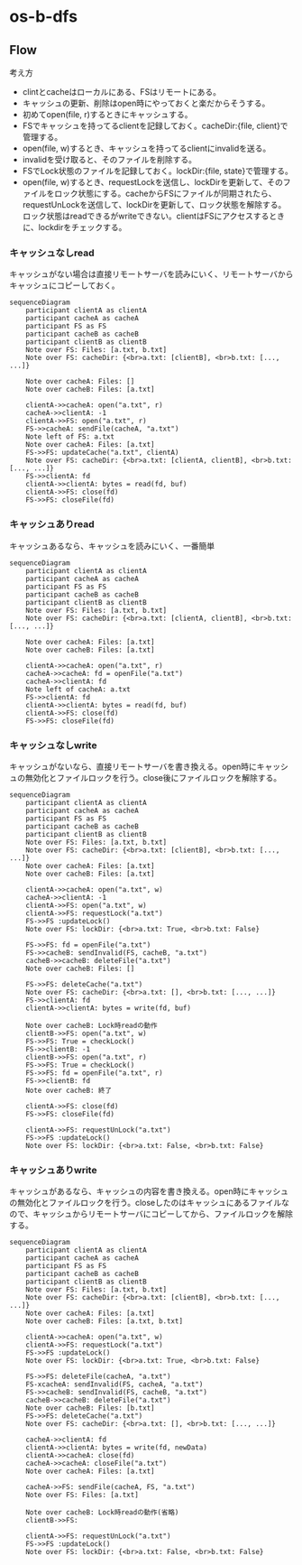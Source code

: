 # os-b-dfs

## Flow
考え方
- clintとcacheはローカルにある、FSはリモートにある。
- キャッシュの更新、削除はopen時にやっておくと楽だからそうする。
- 初めてopen(file, r)するときにキャッシュする。
- FSでキャッシュを持ってるclientを記録しておく。cacheDir:{file, client}で管理する。
- open(file, w)するとき、キャッシュを持ってるclientにinvalidを送る。
- invalidを受け取ると、そのファイルを削除する。
- FSでLock状態のファイルを記録しておく。lockDir:{file, state}で管理する。
- open(file, w)するとき、requestLockを送信し、lockDirを更新して、そのファイルをロック状態にする。cacheからFSにファイルが同期されたら、requestUnLockを送信して、lockDirを更新して、ロック状態を解除する。ロック状態はreadできるがwriteできない。clientはFSにアクセスするときに、lockdirをチェックする。


### キャッシュなしread
キャッシュがない場合は直接リモートサーバを読みにいく、リモートサーバからキャッシュにコピーしておく。
```mermaid
sequenceDiagram
    participant clientA as clientA
    participant cacheA as cacheA
    participant FS as FS
    participant cacheB as cacheB
    participant clientB as clientB
    Note over FS: Files: [a.txt, b.txt]
    Note over FS: cacheDir: {<br>a.txt: [clientB], <br>b.txt: [..., ...]} 

    Note over cacheA: Files: []
    Note over cacheB: Files: [a.txt]    
    
    clientA->>cacheA: open("a.txt", r)
    cacheA->>clientA: -1
    clientA->>FS: open("a.txt", r)
    FS->>cacheA: sendFile(cacheA, "a.txt")
    Note left of FS: a.txt
    Note over cacheA: Files: [a.txt]
    FS->>FS: updateCache("a.txt", clientA)
    Note over FS: cacheDir: {<br>a.txt: [clientA, clientB], <br>b.txt: [..., ...]} 
    FS->>clientA: fd
    clientA->>clientA: bytes = read(fd, buf)
    clientA->>FS: close(fd)
    FS->>FS: closeFile(fd)
```
### キャッシュありread
キャッシュあるなら、キャッシュを読みにいく、一番簡単
```mermaid
sequenceDiagram
    participant clientA as clientA
    participant cacheA as cacheA
    participant FS as FS
    participant cacheB as cacheB
    participant clientB as clientB
    Note over FS: Files: [a.txt, b.txt]
    Note over FS: cacheDir: {<br>a.txt: [clientA, clientB], <br>b.txt: [..., ...]} 

    Note over cacheA: Files: [a.txt]    
    Note over cacheB: Files: [a.txt]    

    clientA->>cacheA: open("a.txt", r)
    cacheA->>cacheA: fd = openFile("a.txt")
    cacheA->>clientA: fd
    Note left of cacheA: a.txt
    FS->>clientA: fd
    clientA->>clientA: bytes = read(fd, buf)
    clientA->>FS: close(fd)
    FS->>FS: closeFile(fd)
```

### キャッシュなしwrite
キャッシュがないなら、直接リモートサーバを書き換える。open時にキャッシュの無効化とファイルロックを行う。close後にファイルロックを解除する。
```mermaid
sequenceDiagram
    participant clientA as clientA
    participant cacheA as cacheA
    participant FS as FS
    participant cacheB as cacheB
    participant clientB as clientB
    Note over FS: Files: [a.txt, b.txt]
    Note over FS: cacheDir: {<br>a.txt: [clientB], <br>b.txt: [..., ...]} 
    Note over cacheA: Files: [a.txt]    
    Note over cacheB: Files: [a.txt] 

    clientA->>cacheA: open("a.txt", w)
    cacheA->>clientA: -1
    clientA->>FS: open("a.txt", w)
    clientA->>FS: requestLock("a.txt")
    FS->>FS :updateLock()
    Note over FS: lockDir: {<br>a.txt: True, <br>b.txt: False} 

    FS->>FS: fd = openFile("a.txt")
    FS->>cacheB: sendInvalid(FS, cacheB, "a.txt")
    cacheB->>cacheB: deleteFile("a.txt")
    Note over cacheB: Files: []

    FS->>FS: deleteCache("a.txt")
    Note over FS: cacheDir: {<br>a.txt: [], <br>b.txt: [..., ...]} 
    FS->>clientA: fd
    clientA->>clientA: bytes = write(fd, buf)

    Note over cacheB: Lock時readの動作
    clientB->>FS: open("a.txt", w)
    FS->>FS: True = checkLock()
    FS->>clientB: -1
    clientB->>FS: open("a.txt", r)
    FS->>FS: True = checkLock()
    FS->>FS: fd = openFile("a.txt", r)
    FS->>clientB: fd
    Note over cacheB: 終了

    clientA->>FS: close(fd)
    FS->>FS: closeFile(fd)

    clientA->>FS: requestUnLock("a.txt")
    FS->>FS :updateLock()
    Note over FS: lockDir: {<br>a.txt: False, <br>b.txt: False} 

```

### キャッシュありwrite
キャッシュがあるなら、キャッシュの内容を書き換える。open時にキャッシュの無効化とファイルロックを行う。closeしたのはキャッシュにあるファイルなので、キャッシュからリモートサーバにコピーしてから、ファイルロックを解除する。

```mermaid
sequenceDiagram
    participant clientA as clientA
    participant cacheA as cacheA
    participant FS as FS
    participant cacheB as cacheB
    participant clientB as clientB
    Note over FS: Files: [a.txt, b.txt]
    Note over FS: cacheDir: {<br>a.txt: [clientB], <br>b.txt: [..., ...]} 
    Note over cacheA: Files: [a.txt]    
    Note over cacheB: Files: [a.txt, b.txt] 

    clientA->>cacheA: open("a.txt", w)
    clientA->>FS: requestLock("a.txt")
    FS->>FS :updateLock()
    Note over FS: lockDir: {<br>a.txt: True, <br>b.txt: False} 

    FS->>FS: deleteFile(cacheA, "a.txt")
    FS-xcacheA: sendInvalid(FS, cacheA, "a.txt")
    FS->>cacheB: sendInvalid(FS, cacheB, "a.txt")
    cacheB->>cacheB: deleteFile("a.txt")
    Note over cacheB: Files: [b.txt]
    FS->>FS: deleteCache("a.txt")
    Note over FS: cacheDir: {<br>a.txt: [], <br>b.txt: [..., ...]} 

    cacheA->>clientA: fd
    clientA->>clientA: bytes = write(fd, newData)
    clientA->>cacheA: close(fd)
    cacheA->>cacheA: closeFile("a.txt")
    Note over cacheA: Files: [a.txt]

    cacheA->>FS: sendFile(cacheA, FS, "a.txt")
    Note over FS: Files: [a.txt]

    Note over cacheB: Lock時readの動作(省略)
    clientB->>FS: 

    clientA->>FS: requestUnLock("a.txt")
    FS->>FS :updateLock()
    Note over FS: lockDir: {<br>a.txt: False, <br>b.txt: False} 

```
